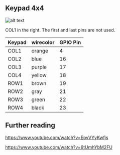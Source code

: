 ## Keypad 4x4

![alt text](images/20230703_022902.jpg)

COL1 in the right.
The first and last pins are not used.

| Keypad | wirecolor | GPIO Pin |
| ------ | --------- | -------- |
| COL1   | orange    | 4        |
| COL2   | blue      | 16       |
| COL3   | purple    | 17       |
| COL4   | yellow    | 18       |
| ROW1   | brown     | 19       |
| ROW2   | gray      | 21       |
| ROW3   | green     | 22       |
| ROW4   | black     | 23       |

## Further reading

https://www.youtube.com/watch?v=EpvVYyKwfjs

https://www.youtube.com/watch?v=6tUmhYbM2FU
